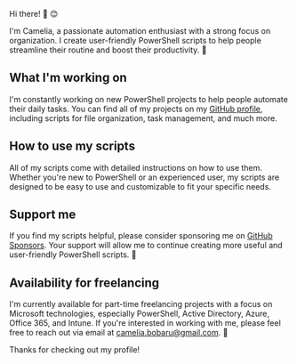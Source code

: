 Hi there! 👋 😊

I'm Camelia, a passionate automation enthusiast with a strong focus on organization. I create user-friendly PowerShell scripts to help people streamline their routine and boost their productivity. 🚀

## What I'm working on
I'm constantly working on new PowerShell projects to help people automate their daily tasks. You can find all of my projects on my [GitHub profile](https://github.com/CameliaD), including scripts for file organization, task management, and much more. 

## How to use my scripts
All of my scripts come with detailed instructions on how to use them. Whether you're new to PowerShell or an experienced user, my scripts are designed to be easy to use and customizable to fit your specific needs. 

## Support me
If you find my scripts helpful, please consider sponsoring me on [GitHub Sponsors](https://github.com/sponsors/CameliaD). Your support will allow me to continue creating more useful and user-friendly PowerShell scripts. 🙏

## Availability for freelancing
I'm currently available for part-time freelancing projects with a focus on Microsoft technologies, especially PowerShell, Active Directory, Azure, Office 365, and Intune. If you're interested in working with me, please feel free to reach out via email at camelia.bobaru@gmail.com. 💼

Thanks for checking out my profile! 
